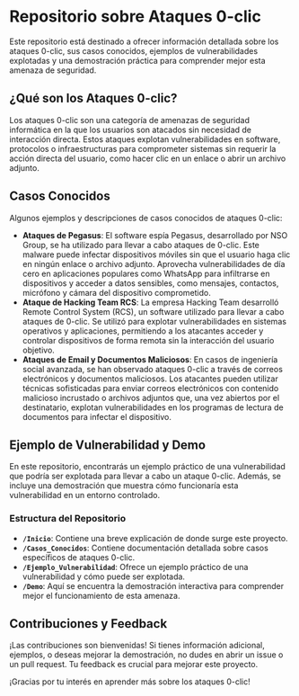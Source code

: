 # Repositorio sobre Ataques 0-clic

Este repositorio está destinado a ofrecer información detallada sobre los ataques 0-clic, sus casos conocidos, ejemplos de vulnerabilidades explotadas y una demostración práctica para comprender mejor esta amenaza de seguridad.

## ¿Qué son los Ataques 0-clic?

Los ataques 0-clic son una categoría de amenazas de seguridad informática en la que los usuarios son atacados sin necesidad de interacción directa. Estos ataques explotan vulnerabilidades en software, protocolos o infraestructuras para comprometer sistemas sin requerir la acción directa del usuario, como hacer clic en un enlace o abrir un archivo adjunto.

## Casos Conocidos

Algunos ejemplos y descripciones de casos conocidos de ataques 0-clic:

- **Ataques de Pegasus**: El software espía Pegasus, desarrollado por NSO Group, se ha utilizado para llevar a cabo ataques de 0-clic. Este malware puede infectar dispositivos móviles sin que el usuario haga clic en ningún enlace o archivo adjunto. Aprovecha vulnerabilidades de día cero en aplicaciones populares como WhatsApp para infiltrarse en dispositivos y acceder a datos sensibles, como mensajes, contactos, micrófono y cámara del dispositivo comprometido.
- **Ataque de Hacking Team RCS**:  La empresa Hacking Team desarrolló Remote Control System (RCS), un software utilizado para llevar a cabo ataques de 0-clic. Se utilizó para explotar vulnerabilidades en sistemas operativos y aplicaciones, permitiendo a los atacantes acceder y controlar dispositivos de forma remota sin la interacción del usuario objetivo.
- **Ataques de Email y Documentos Maliciosos**:  En casos de ingeniería social avanzada, se han observado ataques 0-clic a través de correos electrónicos y documentos maliciosos. Los atacantes pueden utilizar técnicas sofisticadas para enviar correos electrónicos con contenido malicioso incrustado o archivos adjuntos que, una vez abiertos por el destinatario, explotan vulnerabilidades en los programas de lectura de documentos para infectar el dispositivo.

## Ejemplo de Vulnerabilidad y Demo

En este repositorio, encontrarás un ejemplo práctico de una vulnerabilidad que podría ser explotada para llevar a cabo un ataque 0-clic. Además, se incluye una demostración que muestra cómo funcionaría esta vulnerabilidad en un entorno controlado.

### Estructura del Repositorio

- **`/Inicio`**: Contiene una breve explicación de donde surge este proyecto.
- **`/Casos_Conocidos`**: Contiene documentación detallada sobre casos específicos de ataques 0-clic.
- **`/Ejemplo_Vulnerabilidad`**: Ofrece un ejemplo práctico de una vulnerabilidad y cómo puede ser explotada.
- **`/Demo`**: Aquí se encuentra la demostración interactiva para comprender mejor el funcionamiento de esta amenaza.

## Contribuciones y Feedback

¡Las contribuciones son bienvenidas! Si tienes información adicional, ejemplos, o deseas mejorar la demostración, no dudes en abrir un issue o un pull request. Tu feedback es crucial para mejorar este proyecto.

¡Gracias por tu interés en aprender más sobre los ataques 0-clic!

